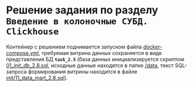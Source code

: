 # Решение задания по разделу ```Введение в колоночные СУБД. Clickhouse```

Контейнер с решением поднимается запуском файла [docker-compose.yml](docker-compose.yml), требуемая витрина данных сохраняется в виде представления БД **```task_2.5```** (база данных инициализируется скриптом [01_init_db_2.8.sql](init/01_init_db_2.8.sql), исходные данные находятся в папке [/data](1T_course/Test_2.8/data), текст SQL-запроса формирования витрины находится в файле [init/11_data_mart_2.8.sql](init/11_data_mart_2.8.sql)).
